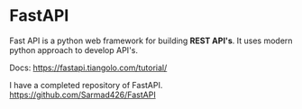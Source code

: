 # FastAPI

Fast API is a python web framework for building **REST API's**. It uses modern python approach to develop API's.

Docs: <https://fastapi.tiangolo.com/tutorial/>

I have a completed repository of FastAPI. <https://github.com/Sarmad426/FastAPI>
